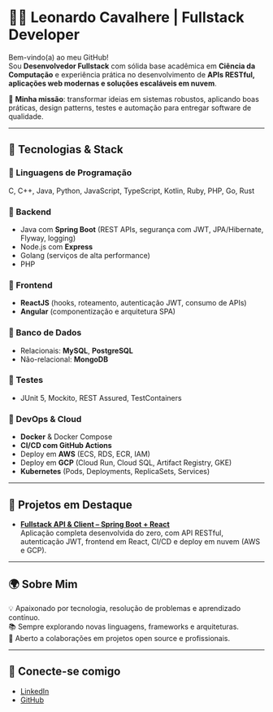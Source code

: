 # 👨‍💻 Leonardo Cavalhere | Fullstack Developer  

Bem-vindo(a) ao meu GitHub!  
Sou **Desenvolvedor Fullstack** com sólida base acadêmica em **Ciência da Computação** e experiência prática no desenvolvimento de **APIs RESTful, aplicações web modernas e soluções escaláveis em nuvem**.  

🎯 **Minha missão**: transformar ideias em sistemas robustos, aplicando boas práticas, design patterns, testes e automação para entregar software de qualidade.  

---

## 🚀 Tecnologias & Stack  

### 🔹 Linguagens de Programação  
C, C++, Java, Python, JavaScript, TypeScript, Kotlin, Ruby, PHP, Go, Rust  

### 🔹 Backend  
- Java com **Spring Boot** (REST APIs, segurança com JWT, JPA/Hibernate, Flyway, logging)  
- Node.js com **Express**  
- Golang (serviços de alta performance)  
- PHP  

### 🔹 Frontend  
- **ReactJS** (hooks, roteamento, autenticação JWT, consumo de APIs)  
- **Angular** (componentização e arquitetura SPA)  

### 🔹 Banco de Dados  
- Relacionais: **MySQL**, **PostgreSQL**  
- Não-relacional: **MongoDB**  

### 🔹 Testes  
- JUnit 5, Mockito, REST Assured, TestContainers  

### 🔹 DevOps & Cloud  
- **Docker** & Docker Compose  
- **CI/CD com GitHub Actions**  
- Deploy em **AWS** (ECS, RDS, ECR, IAM)  
- Deploy em **GCP** (Cloud Run, Cloud SQL, Artifact Registry, GKE)  
- **Kubernetes** (Pods, Deployments, ReplicaSets, Services)  

---

## 📌 Projetos em Destaque  

- **[Fullstack API & Client – Spring Boot + React](https://github.com/leocavalhere6/rest-project-with-spring-boot-java-reactjs)**  
  Aplicação completa desenvolvida do zero, com API RESTful, autenticação JWT, frontend em React, CI/CD e deploy em nuvem (AWS e GCP).  

---

## 🌍 Sobre Mim  

💡 Apaixonado por tecnologia, resolução de problemas e aprendizado contínuo.  
📚 Sempre explorando novas linguagens, frameworks e arquiteturas.  
🤝 Aberto a colaborações em projetos open source e profissionais.  

---

## 🔗 Conecte-se comigo  

- [LinkedIn](https://www.linkedin.com/in/leonardo-cavalhere-59b422340/)  
- [GitHub](https://github.com/leocavalhere6)  
